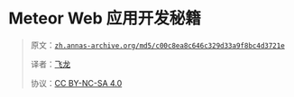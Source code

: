 # Meteor Web 应用开发秘籍

> 原文：[`zh.annas-archive.org/md5/c00c8ea8c646c329d33a9f8bc4d3721e`](https://zh.annas-archive.org/md5/c00c8ea8c646c329d33a9f8bc4d3721e)
> 
> 译者：[飞龙](https://github.com/wizardforcel)
> 
> 协议：[CC BY-NC-SA 4.0](http://creativecommons.org/licenses/by-nc-sa/4.0/)